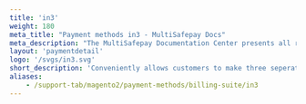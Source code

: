```yaml
---
title: 'in3'
weight: 180
meta_title: "Payment methods in3 - MultiSafepay Docs"
meta_description: "The MultiSafepay Documentation Center presents all relevant information about our Plugins and API. You can also find support pages for payment methods, tools and general questions as well as the contact details of our Support and Integration Teams."
layout: 'paymentdetail'
logo: '/svgs/in3.svg' 
short_description: 'Conveniently allows customers to make three seperate payments for a single purchase'
aliases:
    - /support-tab/magento2/payment-methods/billing-suite/in3
---
```

